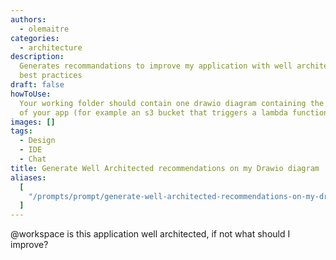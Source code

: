 ```yaml
---
authors:
  - olemaitre
categories:
  - architecture
description:
  Generates recommandations to improve my application with well architected
  best practices
draft: false
howToUse:
  Your working folder should contain one drawio diagram containing the design
  of your app (for example an s3 bucket that triggers a lambda function)
images: []
tags:
  - Design
  - IDE
  - Chat
title: Generate Well Architected recommendations on my Drawio diagram
aliases:
  [
    "/prompts/prompt/generate-well-architected-recommendations-on-my-drawio-diagram-adcfeb01",
  ]
---
```


@workspace is this application well architected, if not what should I improve?
